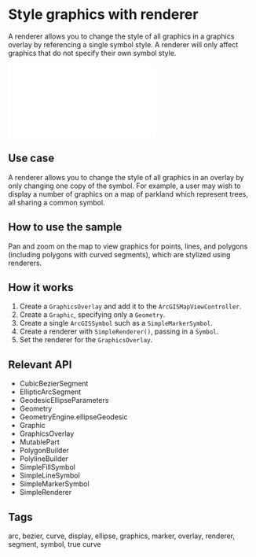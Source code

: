 # Style graphics with renderer

A renderer allows you to change the style of all graphics in a graphics overlay by referencing a single symbol style. A renderer will only affect graphics that do not specify their own symbol style.

![Image of style graphics with renderer](style_graphics_with_renderer.dart)

## Use case

A renderer allows you to change the style of all graphics in an overlay by only changing one copy of the symbol. For example, a user may wish to display a number of graphics on a map of parkland which represent trees, all sharing a common symbol.

## How to use the sample

Pan and zoom on the map to view graphics for points, lines, and polygons (including polygons with curved segments), which are stylized using renderers.

## How it works

1. Create a `GraphicsOverlay` and add it to the `ArcGISMapViewController`.
2. Create a `Graphic`, specifying only a `Geometry`.
3. Create a single `ArcGISSymbol` such as a `SimpleMarkerSymbol`.
4. Create a renderer with `SimpleRenderer()`, passing in a `Symbol`.
5. Set the renderer for the `GraphicsOverlay`.

## Relevant API

* CubicBezierSegment
* EllipticArcSegment
* GeodesicEllipseParameters
* Geometry
* GeometryEngine.ellipseGeodesic
* Graphic
* GraphicsOverlay
* MutablePart
* PolygonBuilder
* PolylineBuilder
* SimpleFillSymbol
* SimpleLineSymbol
* SimpleMarkerSymbol
* SimpleRenderer

## Tags

arc, bezier, curve, display, ellipse, graphics, marker, overlay, renderer, segment, symbol, true curve
